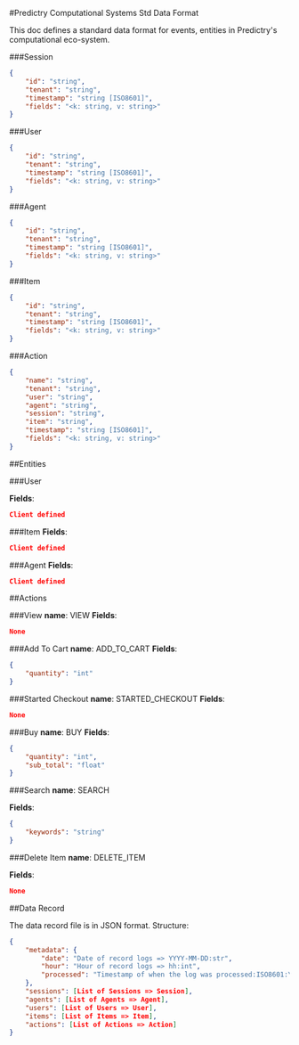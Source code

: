 #Predictry Computational Systems Std Data Format

This doc defines a standard data format for events, entities in Predictry's computational eco-system.

###Session
```JSON
{
	"id": "string",
	"tenant": "string",
	"timestamp": "string [ISO8601]",
	"fields": "<k: string, v: string>"
}
```

###User
```JSON
{
	"id": "string",
	"tenant": "string",
	"timestamp": "string [ISO8601]",
	"fields": "<k: string, v: string>"
}
```

###Agent
```JSON
{
	"id": "string",
	"tenant": "string",
	"timestamp": "string [ISO8601]",
	"fields": "<k: string, v: string>"
}
```

###Item
```JSON
{
	"id": "string",
	"tenant": "string",
	"timestamp": "string [ISO8601]",
	"fields": "<k: string, v: string>"
}
```


###Action
```JSON
{
	"name": "string",
	"tenant": "string",
	"user": "string",
	"agent": "string",
	"session": "string",
	"item": "string",
	"timestamp": "string [ISO8601]",
	"fields": "<k: string, v: string>"
}
```

##Entities

###User

**Fields**:
```JSON
Client defined
```

###Item
**Fields**:
```JSON
Client defined
```

###Agent
**Fields**:
```JSON
Client defined
```

##Actions

###View
**name**: VIEW
**Fields**:
```JSON
None
```

###Add To Cart
**name**: ADD_TO_CART
**Fields**:
```JSON
{
	"quantity": "int"
}
```

###Started Checkout
**name**: STARTED_CHECKOUT
**Fields**:
```JSON
None
```

###Buy
**name**: BUY
**Fields**:
```JSON
{
	"quantity": "int",
	"sub_total": "float"
}
```


###Search
**name**: SEARCH

**Fields**:
```JSON
{
	"keywords": "string"
}
```

###Delete Item
**name**: DELETE_ITEM

**Fields**:
```JSON
None
```

##Data Record

The data record file is in JSON format. Structure:

```JSON
{
	"metadata": {
		"date": "Date of record logs => YYYY-MM-DD:str",
		"hour": "Hour of record logs => hh:int",
		"processed": "Timestamp of when the log was processed:ISO8601:YYYY-MM-DD HH:MM:SS"
	},
	"sessions": [List of Sessions => Session],
	"agents": [List of Agents => Agent],
	"users": [List of Users => User],
	"items": [List of Items => Item],
	"actions": [List of Actions => Action]
}
```